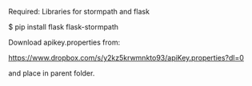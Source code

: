 Required: Libraries for stormpath and flask

$ pip install flask flask-stormpath

Download apikey.properties from:

https://www.dropbox.com/s/y2kz5krwmnkto93/apiKey.properties?dl=0

and place in parent folder. 
